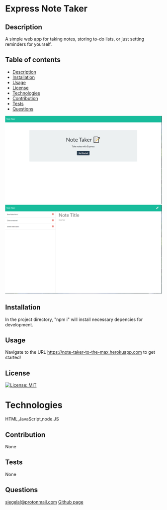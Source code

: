 # Express Note Taker

## Description

A simple web app for taking notes, storing to-do lists, or just setting reminders for yourself.

## Table of contents

- [Description](#Description)
- [Installation](#Installation)
- [Usage](#Usage)
- [License](#License)
- [Technologies](#Technologies)
- [Contribution](#Contribution)
- [Tests](#Tests)
- [Questions](#Questions)

![Home Page](./images/in.png)
![Notes Page](./images/note.png)

## Installation

In the project directory, "npm i" will install necessary depencies for development.

## Usage

Navigate to the URL https://note-taker-to-the-max.herokuapp.com to get started!

## License

[![License: MIT](https://img.shields.io/badge/License-MIT-yellow.svg)](https://opensource.org/licenses/MIT)

# Technologies

HTML,JavaScript,node.JS

## Contribution

None

## Tests

None

## Questions

siegelal@protonmail.com [Github page](https://www.github.com/siegelal7)
